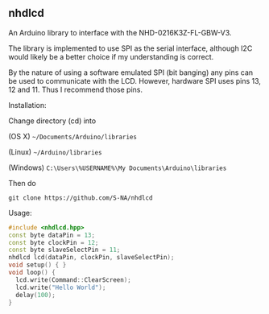 ## nhdlcd
  An Arduino library to interface with the NHD-0216K3Z-FL-GBW-V3.

  The library is implemented to use SPI as the serial interface, although I2C
  would likely be a better choice if my understanding is correct.

  By the nature of using a software emulated SPI (bit banging) any pins can be
  used to communicate with the LCD. However, hardware SPI uses pins 13, 12 and
  11. Thus I recommend those pins.

Installation:

  Change directory (cd) into

  (OS X) `~/Documents/Arduino/libraries`

  (Linux) `~/Arduino/libraries`

  (Windows) `C:\Users\%USERNAME%\My Documents\Arduino\libraries`

  Then do

  `git clone https://github.com/S-NA/nhdlcd`

Usage:
  ```cpp
  #include <nhdlcd.hpp>
  const byte dataPin = 13;
  const byte clockPin = 12;
  const byte slaveSelectPin = 11;
  nhdlcd lcd(dataPin, clockPin, slaveSelectPin);
  void setup() { }
  void loop() {
    lcd.write(Command::ClearScreen);
    lcd.write("Hello World");
    delay(100);
  }
  ```
